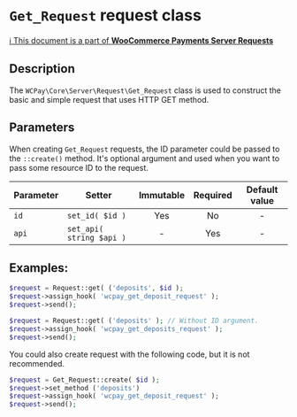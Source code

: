 
# `Get_Request` request class

[ℹ️ This document is a part of __WooCommerce Payments Server Requests__](../README.md)

## Description

The `WCPay\Core\Server\Request\Get_Request` class is used to construct the basic and simple request that uses HTTP GET method.

## Parameters

When creating `Get_Request` requests, the ID parameter could be passed to the `::create()` method. It's optional argument and used when you want to pass some resource ID to the request.


| Parameter | Setter                   | Immutable | Required | Default value |
|-----------|--------------------------|:---------:|:--------:|:-------------:|
| `id`      | `set_id( $id )`          |    Yes    |    No    |       -       |
| `api`     | `set_api( string $api )` |     -     |   Yes    |       -       |



## Examples:

```php
$request = Request::get( ('deposits', $id );
$request->assign_hook( 'wcpay_get_deposit_request' );
$request->send();
```

```php
$request = Request::get( ('deposits' ); // Without ID argument.
$request->assign_hook( 'wcpay_get_deposits_request' );
$request->send();
```

You could also create request with the following code, but it is not recommended.
```php
$request = Get_Request::create( $id );
$request->set_method ('deposits')
$request->assign_hook( 'wcpay_get_deposit_request' );
$request->send();
```

